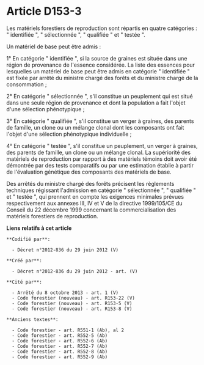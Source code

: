 # Article D153-3

Les matériels forestiers de reproduction sont répartis en quatre catégories : " identifiée ", " sélectionnée ", " qualifiée "
et " testée ".

Un matériel de base peut être admis :

1° En catégorie " identifiée ", si la source de graines est située dans une région de provenance de l'essence considérée. La
liste des essences pour lesquelles un matériel de base peut être admis en catégorie " identifiée " est fixée par arrêté du
ministre chargé des forêts et du ministre chargé de la consommation ;

2° En catégorie " sélectionnée ", s'il constitue un peuplement qui est situé dans une seule région de provenance et dont la
population a fait l'objet d'une sélection phénotypique ;

3° En catégorie " qualifiée ", s'il constitue un verger à graines, des parents de famille, un clone ou un mélange clonal dont
les composants ont fait l'objet d'une sélection phénotypique individuelle ;

4° En catégorie " testée ", s'il constitue un peuplement, un verger à graines, des parents de famille, un clone ou un mélange
clonal. La supériorité des matériels de reproduction par rapport à des matériels témoins doit avoir été démontrée par des
tests comparatifs ou par une estimation établie à partir de l'évaluation génétique des composants des matériels de base.

Des arrêtés du ministre chargé des forêts précisent les règlements techniques régissant l'admission en catégorie "
sélectionnée ", " qualifiée " et " testée ", qui prennent en compte les exigences minimales prévues respectivement aux
annexes III, IV et V de la directive 1999/105/CE du Conseil du 22 décembre 1999 concernant la commercialisation des matériels
forestiers de reproduction.

**Liens relatifs à cet article**

	**Codifié par**:

	  - Décret n°2012-836 du 29 juin 2012 (V)

	**Créé par**:

	  - Décret n°2012-836 du 29 juin 2012 - art. (V)

	**Cité par**:

	  - Arrêté du 8 octobre 2013 - art. 1 (V)
	  - Code forestier (nouveau) - art. R153-22 (V)
	  - Code forestier (nouveau) - art. R153-5 (V)
	  - Code forestier (nouveau) - art. R153-8 (V)

	**Anciens textes**:

	  - Code forestier - art. R551-1 (Ab), al 2
	  - Code forestier - art. R552-5 (Ab)
	  - Code forestier - art. R552-6 (Ab)
	  - Code forestier - art. R552-7 (Ab)
	  - Code forestier - art. R552-8 (Ab)
	  - Code forestier - art. R552-9 (Ab)
